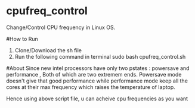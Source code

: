 # cpufreq_control
Change/Control CPU frequency in Linux OS.

#How to Run
1. Clone/Download the sh file
2. Run the following command in terminal sudo bash cpufreq_control.sh

#About
Since new intel processors have only two pstates : powersave and performance , Both of which are two extremem ends.
Powersave mode doesn't give that good performance while performance mode keep all the cores at their max frequency which 
raises the temperature of laptop.

Hence using above script file, u can acheive cpu frequencies as you want

